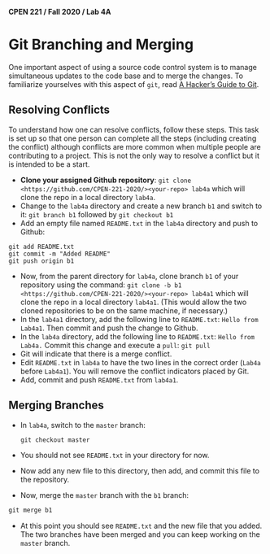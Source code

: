 **CPEN 221 / Fall 2020 / Lab 4A**

# Git Branching and Merging

One important aspect of using a source code control system is to manage simultaneous updates to the code base and to merge the changes. To familiarize yourselves with this aspect of `git`, read [A Hacker’s Guide to Git](http://wildlyinaccurate.com/a-hackers-guide-to-git/).

## Resolving Conflicts

To understand how one can resolve conflicts, follow these steps. This task is set up so that one person can complete all the steps (including creating the conflict) although conflicts are more common when multiple people are contributing to a project. This is not the only way to resolve a conflict but it is intended to be a start.

- **Clone your assigned Github repository**: `git clone <https://github.com/CPEN-221-2020/><your-repo> lab4a` which will clone the repo in a local directory `lab4a`.
- Change to the `lab4a` directory and create a new branch `b1` and switch to it: `git branch b1` followed by `git checkout b1`
- Add an empty file named `README.txt` in the `lab4a` directory and push to Github:

```
git add README.txt
git commit -m "Added README"
git push origin b1
```

- Now, from the parent directory for `lab4a`, clone branch `b1` of your repository using the command: `git clone -b b1 <https://github.com/CPEN-221-2020/><your-repo> lab4a1` which will clone the repo in a local directory `lab4a1`. (This would allow the two cloned repositories to be on the same machine, if necessary.)
- In the `lab4a1` directory, add the following line to `README.txt`: `Hello from Lab4a1`. Then commit and push the change to Github.
- In the `lab4a` directory, add the following line to `README.txt`: `Hello from Lab4a.` Commit this change and execute a `pull`: `git pull`
- Git will indicate that there is a merge conflict.
- Edit `README.txt` in `lab4a` to have the two lines in the correct order (`Lab4a` before `Lab4a1`). You will remove the conflict indicators placed by Git.
- Add, commit and push `README.txt` from `lab4a1`.

## Merging Branches

- In `lab4a`, switch to the `master` branch:

   ```java
   git checkout master
   ```

- You should not see `README.txt` in your directory for now.

- Now add any new file to this directory, then add, and commit this file to the repository.

- Now, merge the `master` branch with the `b1` branch:

```java
git merge b1
```

- At this point you should see `README.txt` and the new file that you added. The two branches have been merged and you can keep working on the `master` branch.